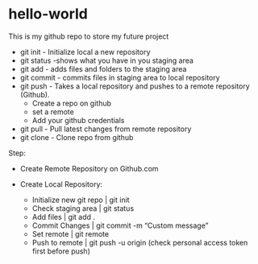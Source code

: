 # hello-world
This is my github repo to store my future project

- git init - Initialize local a new repository
- git status -shows what you have in you staging area
- git add <file> -  adds files and folders to the staging area
- git commit - commits files in staging area to local repository
- git push - Takes a local repository and pushes to a remote repository (Github).
  - Create a repo on github
  - set a remote 
  - Add your github credentials
- git pull - Pull latest changes from remote repository
- git clone - Clone repo from github

  
 Step: </br>
- Create Remote Repository on Github.com
- Create Local Repository: </br>

  - Initialize new git repo | git init
  - Check staging area | git status
  - Add files | git add .
  - Commit Changes | git commit -m “Custom message”
  - Set remote | git remote <remote url>
  - Push to remote | git push -u origin <branch name> (check personal access token first before push) </br>
